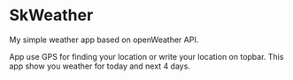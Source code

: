 # SkWeather
My simple weather app based on openWeather API.

App use GPS for finding your location or write your location on topbar.
This app show you weather for today and next 4 days.
